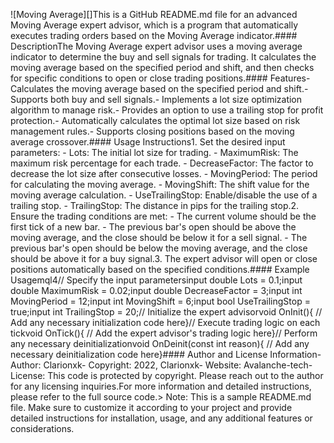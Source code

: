 ![Moving Average][]This is a GitHub README.md file for an advanced Moving Average expert advisor, which is a program that automatically executes trading orders based on the Moving Average indicator.#### DescriptionThe Moving Average expert advisor uses a moving average indicator to determine the buy and sell signals for trading. It calculates the moving average based on the specified period and shift, and then checks for specific conditions to open or close trading positions.#### Features- Calculates the moving average based on the specified period and shift.- Supports both buy and sell signals.- Implements a lot size optimization algorithm to manage risk.- Provides an option to use a trailing stop for profit protection.- Automatically calculates the optimal lot size based on risk management rules.- Supports closing positions based on the moving average crossover.#### Usage Instructions1. Set the desired input parameters: - Lots: The initial lot size for trading. - MaximumRisk: The maximum risk percentage for each trade. - DecreaseFactor: The factor to decrease the lot size after consecutive losses. - MovingPeriod: The period for calculating the moving average. - MovingShift: The shift value for the moving average calculation. - UseTrailingStop: Enable/disable the use of a trailing stop. - TrailingStop: The distance in pips for the trailing stop.2. Ensure the trading conditions are met: - The current volume should be the first tick of a new bar. - The previous bar's open should be above the moving average, and the close should be below it for a sell signal. - The previous bar's open should be below the moving average, and the close should be above it for a buy signal.3. The expert advisor will open or close positions automatically based on the specified conditions.#### Example Usagemql4// Specify the input parametersinput double Lots = 0.1;input double MaximumRisk = 0.02;input double DecreaseFactor = 3;input int MovingPeriod = 12;input int MovingShift = 6;input bool UseTrailingStop = true;input int TrailingStop = 20;// Initialize the expert advisorvoid OnInit(){    // Add any necessary initialization code here}// Execute trading logic on each tickvoid OnTick(){    // Add the expert advisor's trading logic here}// Perform any necessary deinitializationvoid OnDeinit(const int reason){    // Add any necessary deinitialization code here}#### Author and License Information- Author: Clarionxk- Copyright: 2022, Clarionxk- Website: Avalanche-tech- License: This code is protected by copyright. Please reach out to the author for any licensing inquiries.For more information and detailed instructions, please refer to the full source code.> Note: This is a sample README.md file. Make sure to customize it according to your project and provide detailed instructions for installation, usage, and any additional features or considerations.
